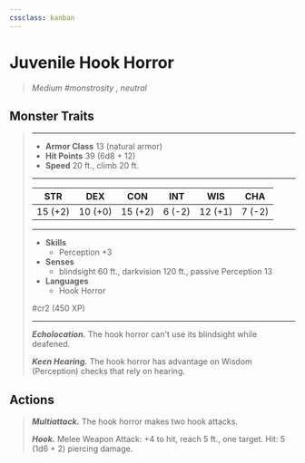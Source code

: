 ```yaml
---
cssclass: kanban
---
```


# Juvenile Hook Horror
>*Medium #monstrosity , neutral*
## Monster Traits
>___
>- **Armor Class** 13 (natural armor)
>- **Hit Points** 39 (6d8 + 12)
>- **Speed** 20 ft., climb 20 ft.
>___
>|STR|DEX|CON|INT|WIS|CHA|
>|:---:|:---:|:---:|:---:|:---:|:---:|
>|15 (+2)|10 (+0)|15 (+2)|6 (-2)|12 (+1)|7 (-2)|
>___
>- **Skills**
>	 - Perception +3
>- **Senses**
>	 - blindsight 60 ft., darkvision 120 ft., passive Perception 13
>- **Languages**
>	 - Hook Horror
>
> #cr2 (450 XP)
>___
>***Echolocation.*** The hook horror can't use its blindsight while deafened.  
>
>***Keen Hearing.*** The hook horror has advantage on Wisdom (Perception) checks that rely on hearing.  
>
## Actions
>***Multiattack.*** The hook horror makes two hook attacks.  
>
>***Hook.*** Melee Weapon Attack: +4 to hit, reach 5 ft., one target. Hit: 5 (1d6 + 2) piercing damage.